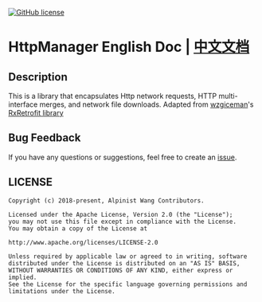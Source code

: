 [![GitHub license](https://img.shields.io/badge/license-Apache%20License%202.0-blue.svg?style=flat)](http://www.apache.org/licenses/LICENSE-2.0)

# HttpManager English Doc | [中文文档](https://github.com/wkxjc/HttpManager/blob/master/README_CN.MD)

## Description

This is a library that encapsulates Http network requests, HTTP multi-interface merges, and network file downloads. Adapted from [wzgiceman](https://github.com/wzgiceman)'s [RxRetrofit library](https://github.com/wzgiceman/RxjavaRetrofitDemo-master)

## Bug Feedback

If you have any questions or suggestions, feel free to create an [issue](https://github.com/wkxjc/HttpManager/issues).

## LICENSE

    Copyright (c) 2018-present, Alpinist Wang Contributors.

    Licensed under the Apache License, Version 2.0 (the "License");
    you may not use this file except in compliance with the License.
    You may obtain a copy of the License at

    http://www.apache.org/licenses/LICENSE-2.0

    Unless required by applicable law or agreed to in writing, software
    distributed under the License is distributed on an "AS IS" BASIS,
    WITHOUT WARRANTIES OR CONDITIONS OF ANY KIND, either express or implied.
    See the License for the specific language governing permissions and
    limitations under the License.
